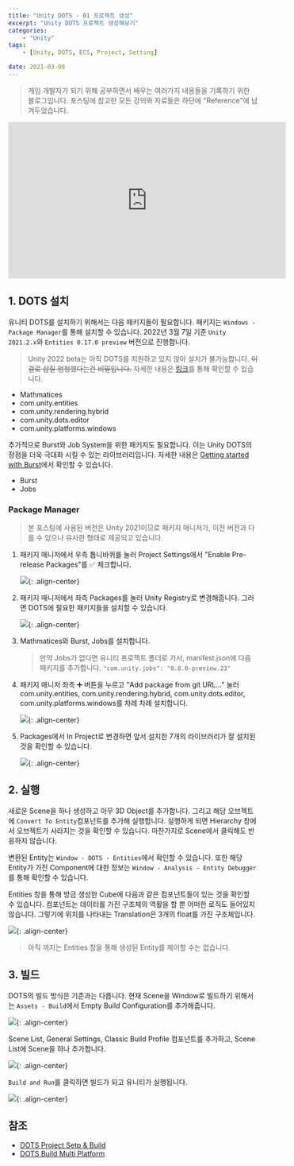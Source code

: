 ```yaml
---
title: "Unity DOTS - 01 프로젝트 생성"
excerpt: "Unity DOTS 프로젝트 생성해보기"
categories:
    - "Unity"
tags:
    - [Unity, DOTS, ECS, Project, Setting]

date: 2021-03-08
---
```


> 게임 개발자가 되기 위해 공부하면서 배우는 여러가지 내용들을 기록하기 위한 블로그입니다. 포스팅에 참고한 모든 강의와 자료들은 하단에 "Reference"에 남겨두었습니다.

<iframe width="560" height="315" src="https://www.youtube.com/embed/R8Ji76wEcgE" title="YouTube video player" frameborder="0" allow="accelerometer; autoplay; clipboard-write; encrypted-media; gyroscope; picture-in-picture" allowfullscreen></iframe>

## 1. DOTS 설치

유니티 DOTS를 설치하기 위해서는 다음 패키지들이 필요합니다. 패키지는 ``` Windows - Package Manager ```를 통해 설치할 수 있습니다. 2022년 3월 7일 기준 ```Unity 2021.2.x```와 ```Entities 0.17.0 preview``` 버전으로 진행합니다.

> Unity 2022 beta는 아직 DOTS를 지원하고 있지 않아 설치가 불가능합니다. ~~이걸로 삽질 엄청했다는건 비밀입니다.~~ 자세한 내용은 [링크](https://forum.unity.com/threads/dots-development-status-and-next-milestones-december-2021.1209727/)를 통해 확인할 수 있습니다. 

- Mathmatices
- com.unity.entities
- com.unity.rendering.hybrid
- com.unity.dots.editor
- com.unity.platforms.windows

추가적으로 Burst와 Job System을 위한 패키지도 필요합니다. 이는 Unity DOTS의 장점을 더욱 극대화 시킬 수 있는 라이브러리입니다. 자세한 내용은 [Getting started with Burst](https://www.youtube.com/watch?v=o97g7wyOtq4)에서 확인할 수 있습니다.

- Burst
- Jobs

### Package Manager

> 본 포스팅에 사용된 버전은 Unity 2021이므로 패키지 매니저가, 이전 버전과 다를 수 있으나 유사한 형태로 제공되고 있습니다.

1. 패키지 매니저에서 우측 톱니바퀴를 눌러 Project Settings에서 "Enable Pre-release Packages"를 ✅ 체크합니다. 

    ![](/assets/4-unity-ecs-01-projectsetting/02.png){: .align-center}

2. 패키지 매니저에서 좌측 Packages를 눌러 Unity Registry로 변경해줍니다. 그러면 DOTS에 필요한 패키지들을 설치할 수 있습니다.

    ![](/assets/4-unity-ecs-01-projectsetting/01.png){: .align-center}

3. Mathmatices와 Burst, Jobs를 설치합니다.

    > 만약 Jobs가 없다면 유니티 프로젝트 폴더로 가서, manifest.json에 다음 패키지를 추가합니다.
    > ```"com.unity.jobs": "0.8.0-preview.23"```

4. 패키지 매니저 좌측 ➕ 버튼을 누르고 "Add package from git URL..." 눌러 com.unity.entities, com.unity.rendering.hybrid, com.unity.dots.editor, com.unity.platforms.windows를 차례 차례 설치합니다.

    ![](/assets/4-unity-ecs-01-projectsetting/03.png){: .align-center}

5. Packages에서 In Project로 변경하면 앞서 설치한 7개의 라이브러리가 잘 설치된 것을 확인할 수 있습니다.

    ![](/assets/4-unity-ecs-01-projectsetting/04.png){: .align-center}

## 2. 실행

새로운 Scene을 하나 생성하고 아무 3D Object를 추가합니다. 그리고 해당 오브젝트에 ```Convert To Entity```컴포넌트를 추가해 실행합니다. 실행하게 되면 Hierarchy 창에서 오브젝트가 사라지는 것을 확인할 수 있습니다. 마찬가지로 Scene에서 클릭해도 반응하지 않습니다.

변환된 Entity는 ```Window - DOTS - Entities```에서 확인할 수 있습니다. 또한 해당 Entity가 가진 Component에 대한 정보는 ```Window - Analysis - Entity Debugger```를 통해 확인할 수 있습니다.

Entities 창을 통해 방금 생성한 Cube에 다음과 같은 컴포넌트들이 있는 것을 확인할 수 있습니다. 컴포넌트는 데이터를 가진 구조체의 역활을 할 뿐 어떠한 로직도 들어있지 않습니다. 그렇기에 위치를 나타내는 Translation은 3개의 float를 가진 구조체입니다.

![](/assets/4-unity-ecs-01-projectsetting/05.5.png){: .align-center}

> 아직 까지는 Entities 창을 통해 생성된 Entity를 제어할 수는 없습니다.

## 3. 빌드

DOTS의 빌드 방식은 기존과는 다릅니다. 현재 Scene을 Window로 빌드하기 위해서는 ```Assets - Build```에서 Empty Build Configuration를 추가해줍니다. 

![](/assets/4-unity-ecs-01-projectsetting/05.png){: .align-center}

Scene List, General Settings, Classic Build Profile 컴포넌트를 추가하고, Scene List에 Scene을 하나 추가합니다. 

![](/assets/4-unity-ecs-01-projectsetting/06.png){: .align-center}

```Build and Run```를 클릭하면 빌드가 되고 유니티가 실행됩니다.

![](/assets/4-unity-ecs-01-projectsetting/07.png){: .align-center}


## 참조

- [DOTS Project Setp & Build](https://docs.unity3d.com/Packages/com.unity.entities@0.17/manual/install_setup.html)
- [DOTS Build Multi Platform](https://dots-tutorial.moetsi.com/unity-ecs/publish-builds-in-unity-ecs)
